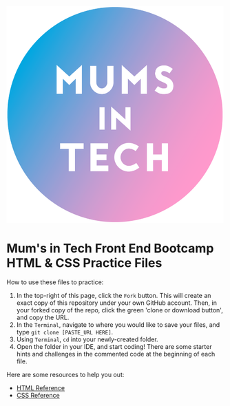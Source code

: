 ![Mum's In Tech](./mit-logo.png)

# Mum's in Tech Front End Bootcamp HTML & CSS Practice Files

How to use these files to practice:

1. In the top-right of this page, click the `Fork` button. This will create an exact copy of this repository under your own GitHub account. Then, in your forked copy of the repo, click the green 'clone or download button', and copy the URL.
2. In the `Terminal`, navigate to where you would like to save your files, and type `git clone [PASTE_URL HERE]`.
3. Using `Terminal`, `cd` into your newly-created folder.
4. Open the folder in your IDE, and start coding! There are some starter hints and challenges in the commented code at the beginning of each file.

Here are some resources to help you out:

- [HTML Reference](http://htmlreference.io/)
- [CSS Reference](http://cssreference.io/)



